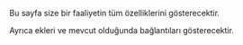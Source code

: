 Bu sayfa size bir faaliyetin tüm özelliklerini gösterecektir.

Ayrıca ekleri ve mevcut olduğunda bağlantıları gösterecektir.